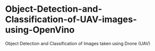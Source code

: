 # Object-Detection-and-Classification-of-UAV-images-using-OpenVino
Object Detection and Classification of Images taken using Drone (UAV)
